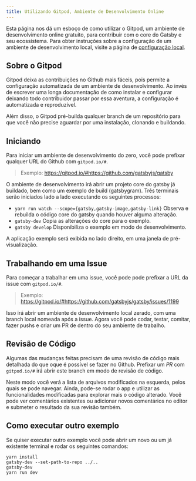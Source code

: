 ```yaml
---
title: Utilizando Gitpod, Ambiente de Desenvolvimento Online
---
```


Esta página nos dá um esboço de como utilizar o Gitpod, um ambiente de desenvolvimento online gratuito, para contribuir com o core do Gatsby e seu ecossistema. Para obter instruções sobre a configuração de um ambiente de desenvolvimento local, visite a página de [configuração local](/contributing/setting-up-your-local-dev-environment/).

## Sobre o Gitpod

Gitpod deixa as contribuições no Github mais fáceis, pois permite a configuração automatizada de um ambiente de desenvolvimento. Ao invés de escrever uma longa
documentação de como instalar e configurar deixando todo contribuidor passar por essa aventura, a configuração é automatizada e reproduzível.

Além disso, o Gitpod pré-builda qualquer branch de um repositório para que você não precise aguardar por uma instalação, clonando e buildando.

## Iniciando

Para iniciar um ambiente de desenvolvimento do zero, você pode prefixar qualquer URL do Github com `gitpod.io/#`.

> Exemplo: https://gitpod.io/#https://github.com/gatsbyjs/gatsby

O ambiente de desenvolvimento irá abrir um projeto core do gatsby já buildado, bem como um exemplo de build (gatsbygram).
Três terminais serão iniciados lado a lado executando os seguintes processos:

- `yarn run watch --scope={gatsby,gatsby-image,gatsby-link}`
  Observa e rebuilda o código core do gatsby quando houver alguma alteração.
- `gatsby-dev`
  Copia as alterações do core para o exemplo.
- `gatsby develop`
  Disponibiliza o exemplo em modo de desenvolvimento.

A aplicação exemplo será exibida no lado direito, em uma janela de pré-visualização.

## Trabalhando em uma Issue

Para começar a trabalhar em uma issue, você pode pode prefixar a URL da issue com `gitpod.io/#`.

> Exemplo: https://gitpod.io/#https://github.com/gatsbyjs/gatsby/issues/1199

Isso irá abrir um ambiente de desenvolvimento local zerado, com uma branch local nomeada após a issue.
Agora você pode codar, testar, comitar, fazer pushs e criar um PR de dentro do seu ambiente de trabalho.

## Revisão de Código

Algumas das mudanças feitas precisam de uma revisão de código mais detalhada do que oque é possível se fazer no Github. Prefixar um _PR_ com `gitpod.io/#` irá abrir este branch em modo de revisão de código.

Neste modo você verá a lista de arquivos modificados na esquerda, pelos quais se pode navegar. Ainda, pode-se rodar o app e utilizar as funcionalidades modificadas para explorar mais o código alterado. Você pode ver comentários existentes ou adicionar novos comentários no editor e submeter o resultado da sua revisão também.

## Como executar outro exemplo

Se quiser executar outro exemplo vocẽ pode abrir um novo ou um já existente terminal e rodar os seguintes comandos:

```shell
yarn install
gatsby-dev --set-path-to-repo ../..
gatsby-dev
yarn run dev
```
